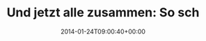 ---
retweeted: false
source: <a href="http://www.myplume.com/" rel="nofollow">Plume for Android</a>
entities:
  hashtags: []
  symbols: []
  user_mentions:
  - name: "\U0001F525\U0001F525\U0001F525 Tim \U0001F525\U0001F525\U0001F525"
    screen_name: timbuchwaldt
    indices:
    - '102'
    - '115'
    id_str: '12640882'
    id: '12640882'
  urls:
  - url: http://t.co/LplDho6A7h
    expanded_url: https://twitter.com/_youhadonejob/status/426368108241362944/photo/1
    display_url: pic.twitter.com/LplDho6A7h
    indices:
    - '74'
    - '96'
display_text_range:
- '0'
- '116'
favorite_count: '4'
id_str: '426640683643187200'
truncated: false
retweet_count: '1'
id: '426640683643187200'
possibly_sensitive: false
created_at: Fri Jan 24 09:00:40 +0000 2014
favorited: false
full_text: 'Und jetzt alle zusammen: So schlecht war eure Woche doch gar nicht, oder?  (via
  [@timbuchwaldt](https://twitter.com/timbuchwaldt))'
lang: de
quote_url: https://twitter.com/_youhadonejob/status/426368108241362944/photo/1
tags:
- pesos:twitter
date: '2014-01-24T09:00:40+00:00'
src: https://twitter.com/bascht/status/426640683643187200
original_url: https://twitter.com/bascht/status/426640683643187200
type: twitter_tweet
text: 'Und jetzt alle zusammen: So schlecht war eure Woche doch gar nicht, oder?  (via
  [@timbuchwaldt](https://twitter.com/timbuchwaldt))'
title: 'Und jetzt alle zusammen: So sch'

---